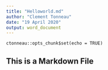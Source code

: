 ```yaml
---
title: "Helloworld.md"
author: "Clement Tonneau"
date: "19 April 2020"
output: word_document
---
```


```{r setup, include=FALSE}
ctonneau::opts_chunk$set(echo = TRUE)
```
## This is a Markdown File
